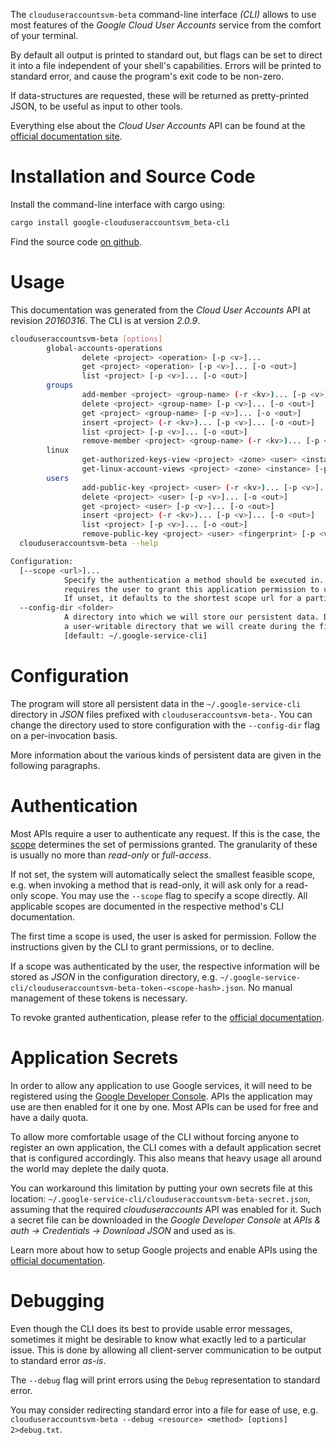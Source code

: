 <!---
DO NOT EDIT !
This file was generated automatically from 'src/mako/cli/README.md.mako'
DO NOT EDIT !
-->
The `clouduseraccountsvm-beta` command-line interface *(CLI)* allows to use most features of the *Google Cloud User Accounts* service from the comfort of your terminal.

By default all output is printed to standard out, but flags can be set to direct it into a file independent of your shell's
capabilities. Errors will be printed to standard error, and cause the program's exit code to be non-zero.

If data-structures are requested, these will be returned as pretty-printed JSON, to be useful as input to other tools.

Everything else about the *Cloud User Accounts* API can be found at the
[official documentation site](https://cloud.google.com/compute/docs/access/user-accounts/api/latest/).

# Installation and Source Code

Install the command-line interface with cargo using:

```bash
cargo install google-clouduseraccountsvm_beta-cli
```

Find the source code [on github](https://github.com/Byron/google-apis-rs/tree/main/gen/clouduseraccountsvm_beta-cli).

# Usage

This documentation was generated from the *Cloud User Accounts* API at revision *20160316*. The CLI is at version *2.0.9*.

```bash
clouduseraccountsvm-beta [options]
        global-accounts-operations
                delete <project> <operation> [-p <v>]...
                get <project> <operation> [-p <v>]... [-o <out>]
                list <project> [-p <v>]... [-o <out>]
        groups
                add-member <project> <group-name> (-r <kv>)... [-p <v>]... [-o <out>]
                delete <project> <group-name> [-p <v>]... [-o <out>]
                get <project> <group-name> [-p <v>]... [-o <out>]
                insert <project> (-r <kv>)... [-p <v>]... [-o <out>]
                list <project> [-p <v>]... [-o <out>]
                remove-member <project> <group-name> (-r <kv>)... [-p <v>]... [-o <out>]
        linux
                get-authorized-keys-view <project> <zone> <user> <instance> [-p <v>]... [-o <out>]
                get-linux-account-views <project> <zone> <instance> [-p <v>]... [-o <out>]
        users
                add-public-key <project> <user> (-r <kv>)... [-p <v>]... [-o <out>]
                delete <project> <user> [-p <v>]... [-o <out>]
                get <project> <user> [-p <v>]... [-o <out>]
                insert <project> (-r <kv>)... [-p <v>]... [-o <out>]
                list <project> [-p <v>]... [-o <out>]
                remove-public-key <project> <user> <fingerprint> [-p <v>]... [-o <out>]
  clouduseraccountsvm-beta --help

Configuration:
  [--scope <url>]...
            Specify the authentication a method should be executed in. Each scope
            requires the user to grant this application permission to use it.
            If unset, it defaults to the shortest scope url for a particular method.
  --config-dir <folder>
            A directory into which we will store our persistent data. Defaults to
            a user-writable directory that we will create during the first invocation.
            [default: ~/.google-service-cli]

```

# Configuration

The program will store all persistent data in the `~/.google-service-cli` directory in *JSON* files prefixed with `clouduseraccountsvm-beta-`.  You can change the directory used to store configuration with the `--config-dir` flag on a per-invocation basis.

More information about the various kinds of persistent data are given in the following paragraphs.

# Authentication

Most APIs require a user to authenticate any request. If this is the case, the [scope][scopes] determines the 
set of permissions granted. The granularity of these is usually no more than *read-only* or *full-access*.

If not set, the system will automatically select the smallest feasible scope, e.g. when invoking a
method that is read-only, it will ask only for a read-only scope. 
You may use the `--scope` flag to specify a scope directly. 
All applicable scopes are documented in the respective method's CLI documentation.

The first time a scope is used, the user is asked for permission. Follow the instructions given 
by the CLI to grant permissions, or to decline.

If a scope was authenticated by the user, the respective information will be stored as *JSON* in the configuration
directory, e.g. `~/.google-service-cli/clouduseraccountsvm-beta-token-<scope-hash>.json`. No manual management of these tokens
is necessary.

To revoke granted authentication, please refer to the [official documentation][revoke-access].

# Application Secrets

In order to allow any application to use Google services, it will need to be registered using the 
[Google Developer Console][google-dev-console]. APIs the application may use are then enabled for it
one by one. Most APIs can be used for free and have a daily quota.

To allow more comfortable usage of the CLI without forcing anyone to register an own application, the CLI
comes with a default application secret that is configured accordingly. This also means that heavy usage
all around the world may deplete the daily quota.

You can workaround this limitation by putting your own secrets file at this location: 
`~/.google-service-cli/clouduseraccountsvm-beta-secret.json`, assuming that the required *clouduseraccounts* API 
was enabled for it. Such a secret file can be downloaded in the *Google Developer Console* at 
*APIs & auth -> Credentials -> Download JSON* and used as is.

Learn more about how to setup Google projects and enable APIs using the [official documentation][google-project-new].


# Debugging

Even though the CLI does its best to provide usable error messages, sometimes it might be desirable to know
what exactly led to a particular issue. This is done by allowing all client-server communication to be 
output to standard error *as-is*.

The `--debug` flag will print errors using the `Debug` representation to standard error.

You may consider redirecting standard error into a file for ease of use, e.g. `clouduseraccountsvm-beta --debug <resource> <method> [options] 2>debug.txt`.


[scopes]: https://developers.google.com/+/api/oauth#scopes
[revoke-access]: http://webapps.stackexchange.com/a/30849
[google-dev-console]: https://console.developers.google.com/
[google-project-new]: https://developers.google.com/console/help/new/